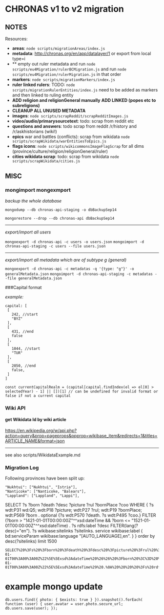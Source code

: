 # CHRONAS v1 to v2 migration

## NOTES

Resources:

- **areas**: ```node scripts/migrationAreas/index.js```
- **metadata**: http://chronas.org/en/app/datalayer/1 or export from local type=i
- ** empty out ruler metadata and run ```node scripts/eu4Migration/rulerBCMigration.js``` and run ```node scripts/eu4Migration/rulerMigration.js``` in that order
- **markers**: ```node scripts/migrationMarkers/index.js```
- **ruler linked rulers**: TODO: ```node scripts/migrationRulerEntities/index.js``` need to be added as markers and then linked to ruling entity
- **ADD religion and religionGeneral manually** **ADD LINKED (popes etc to subreligions)**
- **CLEANUP ALL UNUSED METADATA**
- **images**: ```node scripts/scrapReddit/scrapRedditImages.js```
- **video/audio/primarysourcetext**: todo: scrap from reddit etc
- **questions and answers**: todo scrap from reddit /r/history and /r/askhistorians (wiki!)
- **epics** war and battles (conflicts): scrap from wikidata ```node scripts/scrapWikidata/warEntitiesToEpics.js```
- **flags icons**: ```node scripts/wikicommonsImageFlagScrap``` for all dims (province/culture/religion/religionGeneral/ruler)
- **cities wikidata scrap**: todo: scrap from wikidata ```node scripts/scrapWikidata/cities.js```

## MISC

### mongimport mongexmport

*backup the whole database*

```mongodump --db chronas-api-staging -o dbBackupSep14```

```mongorestore --drop --db chronas-api dbBackupSep14```
___
*export/import all users*

```mongoexport -d chronas-api -c users -o users.json```
```mongoimport -d chronas-api-staging -c users --file users.json```

___

*export/import all metadata which are of subtype g (general)*

```mongoexport -d chronas-api -c metadatas -q '{type: "g"}' -o generalMetadata.json```
```mongoimport -d chronas-api-staging -c metadatas --file generalMetadata.json```

###Capital format

*example:*
```
capital: [
 [
   242, //start
   "BYZ"
 ],
 [
   431, //end
   false
 ],
 [
   1044, //start
   "TUR"
 ],
 [
   2050, //end
   false,
 ]
]

const currentCapitalRealm = (capital[capital.findIndex(el => el[0] > selectedYear) - 1] || [])[1] // can be undefined for invalid format or false if not a current capital
```

### Wiki API

#### get Wikidata Id by wiki article

https://en.wikipedia.org/w/api.php?action=query&prop=pageprops&ppprop=wikibase_item&redirects=1&titles=ARTICLE_NAME&format=json

---
see also scripts/WikidataExample.md

### Migration Log

Following provinces have been split up:
````
"Nukhtui": ["Nukhtui", "Istria"],
"Nanticoke": ["Nanticoke, "Balears"],
"Lappland": ["Lappland", "Lappi"],
````


SELECT ?s ?born ?death ?desc ?picture ?rul ?bornPlace ?coo
WHERE
{
  ?s wdt:P31 wd:Q5;
        wdt:P18 ?picture;
        wdt:P27 ?rul;
        wdt:P19 ?bornPlace;
     wdt:P569 ?born .
  optional {?s wdt:P570 ?death.
           ?s wdt:P495 ?coo.}
  FILTER (?born > "1421-01-01T00:00:00Z"^^xsd:dateTime && ?born <= "1521-01-01T00:00:00Z"^^xsd:dateTime) .
    ?s rdfs:label ?desc FILTER(lang(?desc)="en").
  ?s wikibase:sitelinks ?sitelinks.
  service wikibase:label { bd:serviceParam wikibase:language "[AUTO_LANGUAGE],en". }
}  order by desc(?sitelinks) limit 1500

```
SELECT%20%3Fs%20%3Fborn%20%3Fdeath%20%3Fdesc%20%3Fpicture%20%3Frul%20%3FbornPlace%20%3Fcoo%0AWHERE%0A%7B%0A%20%20%3Fs%20wdt%3AP31%20wd%3AQ5%3B%0A%20%20%20%20%20%20%20%20wdt%3AP18%20%3Fpicture%3B%0A%20%20%20%20%20%20%20%20wdt%3AP27%20%3Frul%3B%0A%20%20%20%20%20%20%20%20wdt%3AP19%20%3FbornPlace%3B%0A%20%20%20%20%20wdt%3AP569%20%3Fborn%20.%0A%20%20optional%20%7B%3Fs%20wdt%3AP570%20%3Fdeath.%0A%20%20%20%20%20%20%20%20%20%20%20%3Fs%20wdt%3AP495%20%3Fcoo.%7D%0A%20%20FILTER%20%28%3Fborn%20%3E%20%221421-01-01T00%3A00%3A00Z%22%5E%5Exsd%3AdateTime%20%26%26%20%3Fborn%20%3C%3D%20%221521-01-01T00%3A00%3A00Z%22%5E%5Exsd%3AdateTime%29%20.%0A%20%20%20%20%3Fs%20rdfs%3Alabel%20%3Fdesc%20FILTER%28lang%28%3Fdesc%29%3D%22en%22%29.%0A%20%20%3Fs%20wikibase%3Asitelinks%20%3Fsitelinks.%0A%20%20service%20wikibase%3Alabel%20%7B%20bd%3AserviceParam%20wikibase%3Alanguage%20%22%5BAUTO_LANGUAGE%5D%2Cen%22.%20%7D%0A%7D%20%20order%20by%20desc%28%3Fsitelinks%29%20limit%201500
```

# example mongo update
```db.users.find({ photo: { $exists: true } }).snapshot().forEach( function (user) { user.avatar = user.photo.secure_url; db.users.save(user); });```
